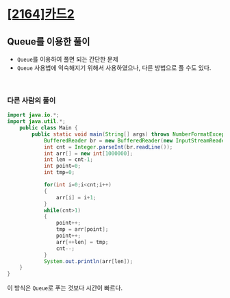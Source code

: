 # [[2164]카드2](https://www.acmicpc.net/problem/2164)

## Queue를 이용한 풀이

- `Queue`를 이용하여 풀면 되는 간단한 문제
- `Queue`  사용법에 익숙해지기 위해서 사용하였으나, 다른 방법으로 풀 수도 있다.

<br>

### 다른 사람의 풀이<br>

```java
import java.io.*;
import java.util.*;
	public class Main {
		public static void main(String[] args) throws NumberFormatException, IOException {
	    	BufferedReader br = new BufferedReader(new InputStreamReader(System.in));
	    	int cnt = Integer.parseInt(br.readLine());
	    	int arr[] = new int[1000000];
	    	int len = cnt-1;
	    	int point=0;
	    	int tmp=0;

	    	for(int i=0;i<cnt;i++)
	    	{
	    		arr[i] = i+1;
	    	}
	    	while(cnt>1)
	    	{
	    		point++;
	    		tmp = arr[point];
	    		point++;
	    		arr[++len] = tmp;
	    		cnt--;
	    	}
	    	System.out.println(arr[len]);
	}
}
``` 

이 방식은 `Queue`로 푸는 것보다 시간이 빠르다.